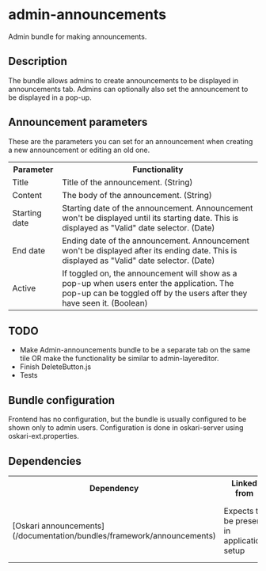 # admin-announcements

Admin bundle for making announcements.

## Description

The bundle allows admins to create announcements to be displayed in announcements tab. Admins can optionally also set the announcement to be displayed in a pop-up. 

## Announcement parameters

These are the parameters you can set for an announcement when creating a new announcement or editing an old one.

<table class="table">
  <tr>
    <th> Parameter </th><th> Functionality</th>
  </tr>
  <tr>
    <td>Title</td><td>Title of the announcement. (String)</td>
  </tr>
  <tr>
    <td>Content</td><td>The body of the announcement. (String)</td>
  </tr>
  <tr>
    <td>Starting date</td><td>Starting date of the announcement. Announcement won't be displayed until its starting date. This is displayed as "Valid" date selector. (Date)</td>
  </tr>
  <tr>
    <td>End date</td><td>Ending date of the announcement. Announcement won't be displayed after its ending date. This is displayed as "Valid" date selector. (Date)</td>
  </tr>
  <tr>
    <td>Active</td><td>If toggled on, the announcement will show as a pop-up when users enter the application. The pop-up can be toggled off by the users after they have seen it. (Boolean)</td>
  </tr>
</table>

## TODO

* Make Admin-announcements bundle to be a separate tab on the same tile OR make the functionality be similar to admin-layereditor.
* Finish DeleteButton.js
* Tests

## Bundle configuration

Frontend has no configuration, but the bundle is usually configured to be shown only to admin users. Configuration is done in oskari-server using oskari-ext.properties.

## Dependencies

<table class="table">
  <tr>
    <th> Dependency </th><th> Linked from </th><th> Purpose </th>
  </tr>
  <tr>
    <td> [Oskari announcements](/documentation/bundles/framework/announcements) </td>
    <td> Expects to be present in application setup </td>
    <td> Oskari's announcements bundle. Uses announcements bundle's services</td>
  </tr>
  </tr>
</table>
